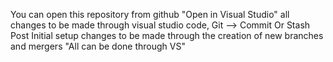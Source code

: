 You can open this repository from github "Open in Visual Studio"
all changes to be made through visual studio code, 
Git --> Commit Or Stash
Post Initial setup changes to be made through the creation of new branches and mergers "All can be done through VS"

